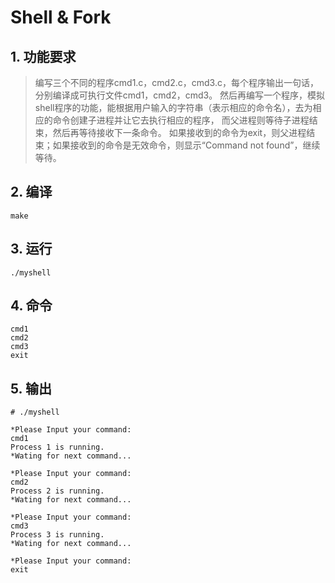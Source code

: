 # Shell & Fork
## 1. 功能要求

>编写三个不同的程序cmd1.c，cmd2.c，cmd3.c，每个程序输出一句话，分别编译成可执行文件cmd1，cmd2，cmd3。
然后再编写一个程序，模拟shell程序的功能，能根据用户输入的字符串（表示相应的命令名），去为相应的命令创建子进程并让它去执行相应的程序，
而父进程则等待子进程结束，然后再等待接收下一条命令。
如果接收到的命令为exit，则父进程结束；如果接收到的命令是无效命令，则显示“Command not found”，继续等待。

## 2. 编译
```
make
```

## 3. 运行
```
./myshell
```

## 4. 命令
```
cmd1
cmd2
cmd3
exit
```

## 5. 输出
```
# ./myshell 

*Please Input your command:
cmd1
Process 1 is running.
*Wating for next command...

*Please Input your command:
cmd2
Process 2 is running.
*Wating for next command...

*Please Input your command:
cmd3
Process 3 is running.
*Wating for next command...

*Please Input your command:
exit
```